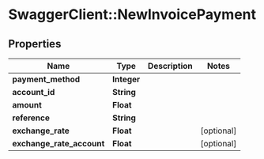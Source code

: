 # SwaggerClient::NewInvoicePayment

## Properties
Name | Type | Description | Notes
------------ | ------------- | ------------- | -------------
**payment_method** | **Integer** |  | 
**account_id** | **String** |  | 
**amount** | **Float** |  | 
**reference** | **String** |  | 
**exchange_rate** | **Float** |  | [optional] 
**exchange_rate_account** | **Float** |  | [optional] 


